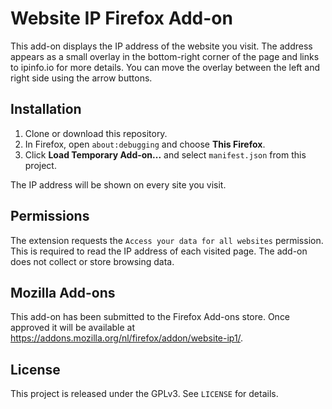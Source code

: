# Website IP Firefox Add-on

This add-on displays the IP address of the website you visit. The address appears as a small overlay in the bottom-right corner of the page and links to ipinfo.io for more details. You can move the overlay between the left and right side using the arrow buttons.

## Installation
1. Clone or download this repository.
2. In Firefox, open `about:debugging` and choose **This Firefox**.
3. Click **Load Temporary Add-on...** and select `manifest.json` from this project.

The IP address will be shown on every site you visit.

## Permissions
The extension requests the `Access your data for all websites` permission. This is required to read the IP address of each visited page. The add-on does not collect or store browsing data.

## Mozilla Add-ons
This add-on has been submitted to the Firefox Add-ons store. Once approved it will be available at <https://addons.mozilla.org/nl/firefox/addon/website-ip1/>.


## License
This project is released under the GPLv3. See `LICENSE` for details.
